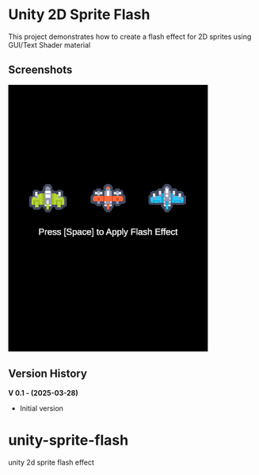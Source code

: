 # Unity 2D Sprite Flash

This project demonstrates how to create a flash effect for 2D sprites using GUI/Text Shader material

## Screenshots

![screenshot](Assets/Screenshot/screenshot.png)

## Version History

**V 0.1 - (2025-03-28)**
- Initial version

# unity-sprite-flash
 unity 2d sprite flash effect
